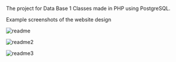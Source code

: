 The project for Data Base 1 Classes made in PHP using PostgreSQL.

Example screenshots of the website design

![readme](https://user-images.githubusercontent.com/65810449/111227226-88410e00-85e2-11eb-9c1f-be40dcf164c0.png)

![readme2](https://user-images.githubusercontent.com/65810449/111227534-01d8fc00-85e3-11eb-966e-dc01b1c6ac6d.png)

![readme3](https://user-images.githubusercontent.com/65810449/111227542-043b5600-85e3-11eb-89e5-97f722b0481d.png)


